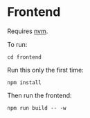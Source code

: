 # Frontend

Requires [nvm](https://nodejs.org/en/download/package-manager).

To run:

```shell
cd frontend
```

Run this only the first time:

```shell
npm install
```

Then run the frontend:

```shell
npm run build -- -w
```
